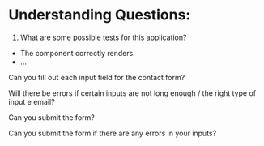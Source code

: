# Understanding Questions:
1. What are some possible tests for this application?
* The component correctly renders.
* ...

Can you fill out each input field for the contact form?

Will there be errors if certain inputs are not long enough / the right type of input e email?

Can you submit the form?

Can you submit the form if there are any errors in your inputs?